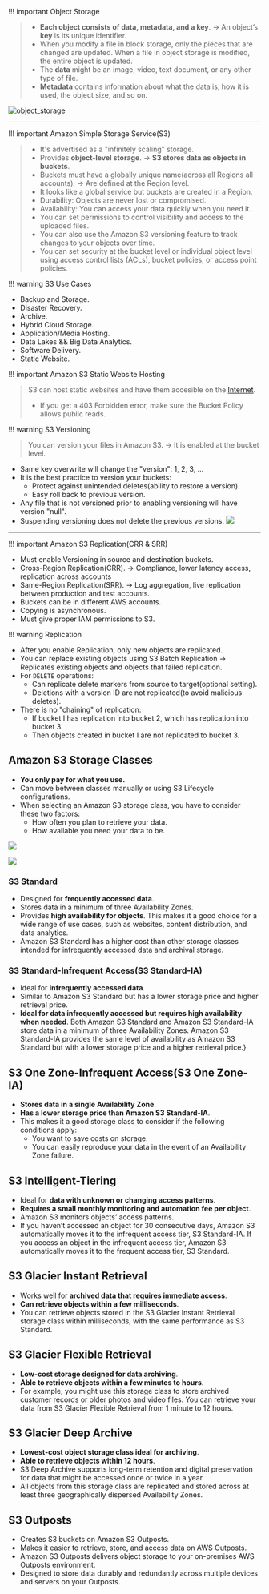 
!!! important Object Storage
> - **Each object consists of data, metadata, and a key**. -> An object’s **key** is its unique identifier.
> - When you modify a file in block storage, only the pieces that are changed are updated. When a file in object storage is modified, the entire object is updated.
> - The **data** might be an image, video, text document, or any other type of file. 
> - **Metadata** contains information about what the data is, how it is used, the object size, and so on. 

![object_storage](../img/object_storage.png)

---

!!! important Amazon Simple Storage Service(S3)
> - It's advertised as a "infinitely scaling" storage.
> - Provides **object-level storage**. -> **S3 stores data as objects in buckets**. 
> - Buckets must have a globally unique name(across all Regions all accounts). -> Are defined at the Region level.
> - It looks like a global service but buckets are created in a Region.
> - Durability: Objects are never lost or compromised.
> - Availability: You can access your data quickly when you need it.
> - You can set permissions to control visibility and access to the uploaded files. 
> - You can also use the Amazon S3 versioning feature to track changes to your objects over time.
> - You can set security at the bucket level or individual object level using access control lists (ACLs), bucket policies, or access point policies.


!!! warning S3 Use Cases
- Backup and Storage.
- Disaster Recovery.
- Archive.
- Hybrid Cloud Storage.
- Application/Media Hosting.
- Data Lakes && Big Data Analytics.
- Software Delivery.
- Static Website.


!!! important Amazon S3 Static Website Hosting
> S3 can host static websites and have them accesible on the [Internet](Redes/Chapter%201/01-Internet.md).
> - If you get a 403 Forbidden error, make sure the Bucket Policy allows public reads.


!!! warning S3 Versioning
> You can version your files in Amazon S3. -> It is enabled at the bucket level.
> 
- Same key overwrite will change the "version": 1, 2, 3, ...
 - It is the best practice to version your buckets: 
	 - Protect against unintended deletes(ability to restore a version).
	- Easy roll back to previous version.
- Any file that is not versioned prior to enabling versioning will have version "null".
- Suspending versioning does not delete the previous versions.
![](AWS/AWS%20Solutions%20Architect%20Associate%20Certification%20SAA-C03/img/Pasted%20image%2020241203101410.png)

---

!!! important Amazon S3 Replication(CRR & SRR)
- Must enable Versioning in source and destination buckets.
- Cross-Region Replication(CRR). -> Compliance, lower latency access, replication across accounts
- Same-Region Replication(SRR). -> Log aggregation, live replication between production and test accounts.
- Buckets can be in different AWS accounts.
- Copying is asynchronous.
- Must give proper IAM permissions to S3.


!!! warning Replication
- After you enable Replication, only new objects are replicated.
- You can replace existing objects using S3 Batch Replication -> Replicates existing objects and objects that failed replication.
- For `DELETE` operations:
	- Can replicate delete markers from source to target(optional setting).
	- Deletions with a version ID are not replicated(to avoid malicious deletes).
- There is no "chaining" of replication:
	- If bucket I has replication into bucket 2, which has replication into bucket 3.
	- Then objects created in bucket I are not replicated to bucket 3.

## Amazon S3 Storage Classes
- **You only pay for what you use.**
- Can move between classes manually or using S3 Lifecycle configurations.
- When selecting an Amazon S3 storage class, you have to consider these two factors:
	- How often you plan to retrieve your data.
	- How available you need your data to be.

![](AWS/AWS%20Solutions%20Architect%20Associate%20Certification%20SAA-C03/img/Pasted%20image%2020241203102402.png)

![](AWS/AWS%20Solutions%20Architect%20Associate%20Certification%20SAA-C03/img/Pasted%20image%2020241203102428.png)
### S3 Standard
- Designed for **frequently accessed data**.
- Stores data in a minimum of three Availability Zones.
- Provides **high availability for objects**. This makes it a good choice for a wide range of use cases, such as websites, content distribution, and data analytics. 
- Amazon S3 Standard has a higher cost than other storage classes intended for infrequently accessed data and archival storage.

### S3 Standard-Infrequent Access(S3 Standard-IA)
- Ideal for **infrequently accessed data**.
- Similar to Amazon S3 Standard but has a lower storage price and higher retrieval price.
- **Ideal for data infrequently accessed but requires high availability when needed**. Both Amazon S3 Standard and Amazon S3 Standard-IA store data in a minimum of three Availability Zones. Amazon S3 Standard-IA provides the same level of availability as Amazon S3 Standard but with a lower storage price and a higher retrieval price.}

## S3 One Zone-Infrequent Access(S3 One Zone-IA)
- **Stores data in a single Availability Zone**.
- **Has a lower storage price than Amazon S3 Standard-IA**.
- This makes it a good storage class to consider if the following conditions apply:
	- You want to save costs on storage.
	- You can easily reproduce your data in the event of an Availability Zone failure.


## S3 Intelligent-Tiering
- Ideal for **data with unknown or changing access patterns**.
- **Requires a small monthly monitoring and automation fee per object**.
- Amazon S3 monitors objects’ access patterns.
- If you haven’t accessed an object for 30 consecutive days, Amazon S3 automatically moves it to the infrequent access tier, S3 Standard-IA. If you access an object in the infrequent access tier, Amazon S3 automatically moves it to the frequent access tier, S3 Standard.

## S3 Glacier Instant Retrieval
- Works well for **archived data that requires immediate access**.
- **Can retrieve objects within a few milliseconds**.
- You can retrieve objects stored in the S3 Glacier Instant Retrieval storage class within milliseconds, with the same performance as S3 Standard.

## S3 Glacier Flexible Retrieval
- **Low-cost storage designed for data archiving**.
- **Able to retrieve objects within a few minutes to hours**.
- For example, you might use this storage class to store archived customer records or older photos and video files. You can retrieve your data from S3 Glacier Flexible Retrieval from 1 minute to 12 hours.

## S3 Glacier Deep Archive
- **Lowest-cost object storage class ideal for archiving**.
- **Able to retrieve objects within 12 hours**.
- S3 Deep Archive supports long-term retention and digital preservation for data that might be accessed once or twice in a year.
- All objects from this storage class are replicated and stored across at least three geographically dispersed Availability Zones.

## S3 Outposts
- Creates S3 buckets on Amazon S3 Outposts.
- Makes it easier to retrieve, store, and access data on AWS Outposts.
- Amazon S3 Outposts delivers object storage to your on-premises AWS Outposts environment.
- Designed to store data durably and redundantly across multiple devices and servers on your Outposts.
